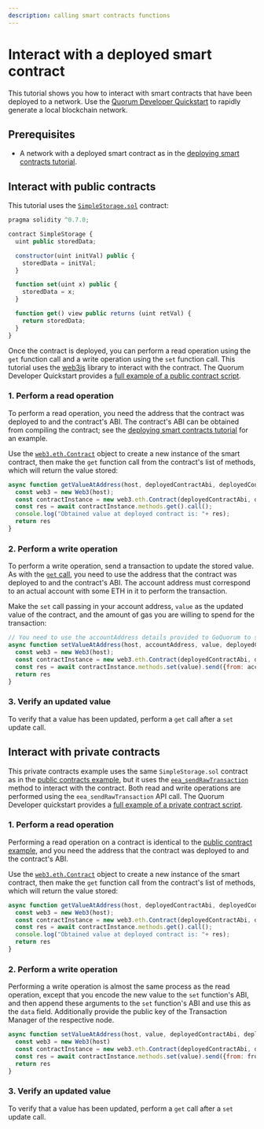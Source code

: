 ```yaml
---
description: calling smart contracts functions
---
```


# Interact with a deployed smart contract

This tutorial shows you how to interact with smart contracts that have been deployed to a network.
Use the [Quorum Developer Quickstart](../Quorum-Dev-Quickstart/Getting-Started.md) to rapidly generate a local blockchain network.

## Prerequisites

* A network with a deployed smart contract as in the [deploying smart contracts tutorial](Deploying-Contracts.md).

## Interact with public contracts

This tutorial uses the
[`SimpleStorage.sol`](https://github.com/ConsenSys/quorum-dev-quickstart/blob/master/files/common/smart_contracts/contracts/SimpleStorage.sol)
contract:

```js
pragma solidity ^0.7.0;

contract SimpleStorage {
  uint public storedData;

  constructor(uint initVal) public {
    storedData = initVal;
  }

  function set(uint x) public {
    storedData = x;
  }

  function get() view public returns (uint retVal) {
    return storedData;
  }
}
```

Once the contract is deployed, you can perform a read operation using the `get` function call and a write operation
using the `set` function call.
This tutorial uses the [web3js](https://www.npmjs.com/package/web3) library to interact with the contract.
The Quorum Developer Quickstart provides a [full example of a public contract script](https://github.com/ConsenSys/quorum-dev-quickstart/blob/master/files/goquorum/smart_contracts/scripts/public_tx.js).

### 1. Perform a read operation

To perform a read operation, you need the address that the contract was deployed to and the contract's ABI.
The contract's ABI can be obtained from compiling the contract;
see the [deploying smart contracts tutorial](Deploying-Contracts.md) for an example.

Use the [`web3.eth.Contract`](https://web3js.readthedocs.io/en/v1.3.4/web3-eth-contract.html) object to create a new
instance of the smart contract, then make the `get` function call from the contract's list of methods, which will return the value stored:

```js
async function getValueAtAddress(host, deployedContractAbi, deployedContractAddress){
  const web3 = new Web3(host);
  const contractInstance = new web3.eth.Contract(deployedContractAbi, deployedContractAddress);
  const res = await contractInstance.methods.get().call();
  console.log("Obtained value at deployed contract is: "+ res);
  return res
}
```

### 2. Perform a write operation

To perform a write operation, send a transaction to update the stored value.
As with the [`get` call](#1-perform-a-read-operation), you need to use the address that the contract was deployed to and the contract's ABI.
The account address must correspond to an actual account with some ETH in it to perform the transaction.

Make the `set` call passing in your account address, `value` as the updated value of the contract, and the amount of gas
you are willing to spend for the transaction:

```js
// You need to use the accountAddress details provided to GoQuorum to send/interact with contracts
async function setValueAtAddress(host, accountAddress, value, deployedContractAbi, deployedContractAddress){
  const web3 = new Web3(host);
  const contractInstance = new web3.eth.Contract(deployedContractAbi, deployedContractAddress);
  const res = await contractInstance.methods.set(value).send({from: accountAddress, gasPrice: "0x0", gasLimit: "0x24A22"});
  return res
}
```

### 3. Verify an updated value

To verify that a value has been updated, perform a `get` call after a `set` update call.

## Interact with private contracts

This private contracts example uses the same `SimpleStorage.sol` contract as in the
[public contracts example](#interact-with-public-contracts), but it uses the
[`eea_sendRawTransaction`](../../Reference/API-Methods.md#eea_sendrawtransaction) method to interact with the contract.
Both read and write operations are performed using the `eea_sendRawTransaction` API call.
The Quorum Developer quickstart provides a [full example of a private contract script](https://github.com/ConsenSys/quorum-dev-quickstart/blob/master/files/goquorum/smart_contracts/scripts/private_tx_web3.js).

### 1. Perform a read operation

Performing a read operation on a contract is identical to the [public contract example](#interact-with-public-contracts),
and you need the address that the contract was deployed to and the contract's ABI.

Use the [`web3.eth.Contract`](https://web3js.readthedocs.io/en/v1.3.4/web3-eth-contract.html) object to create a new
instance of the smart contract, then make the `get` function call from the contract's list of methods, which will return the value stored:

```js
async function getValueAtAddress(host, deployedContractAbi, deployedContractAddress){
  const web3 = new Web3(host);
  const contractInstance = new web3.eth.Contract(deployedContractAbi, deployedContractAddress);
  const res = await contractInstance.methods.get().call();
  console.log("Obtained value at deployed contract is: "+ res);
  return res
}
```

### 2. Perform a write operation

Performing a write operation is almost the same process as the read operation, except that you encode the new value to
the `set` function's ABI, and then append these arguments to the `set` function's ABI and use this as the `data` field.
Additionally provide the public key of the Transaction Manager of the respective node.

```js
async function setValueAtAddress(host, value, deployedContractAbi, deployedContractAddress, fromAddress, toPublicKey) {
  const web3 = new Web3(host)
  const contractInstance = new web3.eth.Contract(deployedContractAbi, deployedContractAddress);
  const res = await contractInstance.methods.set(value).send({from: fromAddress, privateFor: [toPublicKey], gasLimit: "0x24A22"});
  return res
}
```

### 3. Verify an updated value

To verify that a value has been updated, perform a `get` call after a `set` update call.
